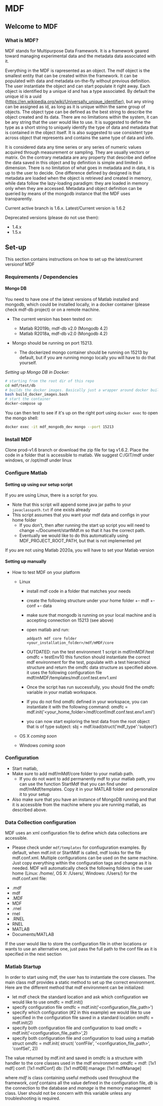 # MDF #

## Welcome to MDF ##

### What is MDF? ###
MDF stands for Multipurpose Data Framework.
It is a framework geared toward managing experimental data and the metadata data associated with it. 

Everything in the MDF is rapresented as an object. The mdf object is the smallest entity that can be created within the framework. It can be populated with data and metadata on-the-fly without previous definition.
The user instantiate the object and can start populate it right away.
Each object is identified by a unique id and has a type associated. 
By default the unique id is a uuid (https://en.wikipedia.org/wiki/Universally_unique_identifier), but any string can be assigned as id, as long as it is unique within the same group of objects. 
The object type can be defined as the best string to describe the object created and its data. There are no limitations within the system, it can be any string that the user would like to use. It is suggested to define the type as a short string to uniquely identify the type of data and metadata that is contained in the object itself. It is also suggested to use consistent type across object that represents and contains the same type of data and info.

It is considered data any time series or any series of numeric values acquired through measurement or sampling. They are usually vectors or matrix. 
On the contrary metadata are any property that describe and define the data saved in this object and by definition is simple and limited in dimension.
There is no limitation of what goes in metadata and in data, it is up to the user to decide.
One difference defined by designed is that metadata are loaded when the object is retrieved and created in memory, while data follow the lazy-loading paradigm: they are loaded in memory only when they are accessed.
Metadata and object definition can be queried by means of the mongodb instance that the MDF uses transparently.

Current active branch is 1.6.x.
Latest/Current version is 1.6.2

Deprecated versions (please do not use them):
* 1.4.x
* 1.5.x


## Set-up ##
This section contains instructions on how to set up the latest/current versionof MDF

### Requirements / Dependencies
#### Mongo DB
  You need to have one of the latest versions of Matlab installed and mongodb, which could be installed locally, in a docker container (please check mdf-db project) or on a remote machine.
  - The current version has been tested on:
    * Matlab R2019b, mdf-db v2.0 (Mongodb 4.2)
    * Matlab R2018a, mdf-db v2.0 (Mongodb 4.2)

  - Mongo should be running on port 15213. 
      * The dockerized mongo container should be running on 15213 by default, but if you are running mongo locally you will have to do that yourself.

  *Setting up Mongo DB in Docker:*

  ```bash
  # starting from the root dir of this repo  
  cd mdf/test/db 
  # builds the docker images. Basically just a wrapper around docker build
  bash build_docker_images.bash
  # start the container
  docker-compose up
  ```

  You can then test to see if it's up on the right port using `docker exec` to open the mongo shell:
  ```bash
  docker exec -it mdf_mongodb_dev mongo --port 15213
  ```

### Install MDF
  Clone prod-v1.6 branch or download the zip file for tag v1.6.2. Place the code in a folder that is accessible to matlab. We suggest C:/GIT/mdf under windows, or /opt/mdf under linux

### Configure Matlab

#### Setting up using our setup script

If you are using Linux, there is a script for you.
- Note that this script will append some java jar paths to your `javaclasspath.txt` if one exists already
- This script assumes that you want your mdf data and configs in your home folder
    * If you don't, then after running the start up script you will need to change ~/Document/startMdf.m  so that it has the correct path.
    * Eventually we would like to do this automatically using MDF_PROJECT_ROOT_PATH, but that is not implemented yet

If you are not using Matlab 2020a, you will have to set your Matlab version

#### Setting up manually
* How to test MDF on your platform
  * Linux
    * install mdf code in a folder that matches your needs
    * create the following structure under your home folder
      +- mdf
         +- conf
         +- data
    * make sure that mongodb is running on your local machine and is accepting connection on 15213 (see above)
    * open matlab and run:
        ```
        addpath mdf core folder <your_installation_folder>/mdf/mMDF/core
        ```
    
    * OUTDATED: run the test environment 1 script in mdf/mMDF/test
        omdfc = testEnv1()
      this function should instantiate the correct mdf environment for the test, populate with a test hierarchical structure and return the omdfc data structure as specified above.
      it uses the following configuration file mdf/mMDF/templates/mdf.conf.test.env1.xml
    * Once the script has run successfully, you should find the omdfc variable in your matlab workspace.
    * If you do not find omdfc defined in your workspace, you can instantiate it with the following command:
        omdfc = mdf.init('<your_home_folder>/mdf/conf/mdf.conf.test.env1.xml')
    * you can now start exploring the test data from the root object that is of type subject:
        sbj = mdf.load(struct('mdf_type':'subject')

  * OS X
    *coming soon*
  * Windows 
    *coming soon*

### Configuration
  - Start matlab, 
  - Make sure to add mdf/mMdf/core folder to your matlab path.
    * If you do not want to add permanently mdf to your matlab path, you can use the function StartMdf that you can find under mdf/mMdf/templates. Copy it in your MATLAB folder and personalize it to your setup
  - Also make sure that you have an instance of MongoDB running and that it is accessible from the machine where you are running matlab, as described above.

### Data Collection configuration
  MDF uses an xml configuration file to define which data collections are accessible. 
  - Please check under `mdf/templates` for confiuguration examples.
  By default, when mdf.init or StartMdf is called, mdf looks for the file mdf.conf.xml. Multiple configurations can be used on the same machine. Just copy everything within the configuration tags and change as it is needed.
  MDF will automatically check the following folders in the user home (Linux: /home/<username>, OS X: /Users/<username>, Windows: /Users/<username>) for the mdf.conf.xml file:
  * .mdf
  * mdf
  * .MDF
  * MDF
  * .rnel
  * rnel
  * .RNEL
  * RNEL
  * MATLAB
  * Documents/MATLAB
 
  If the user would like to store the configuration file in other locations or wants to use an alternative one, just pass the full path to the conf file as it is specified in the next section


### Matlab Startup
  In order to start using mdf, the user has to instantiate the core classes. The main class mdf provides a static method to set up the correct environment.
  Here are the different method that mdf environment can be initialized:
  * let mdf check the standard location and ask which configuration we would like to use
        omdfc = mdf.init()
  * specify configuration file
        omdfc = mdf.init('<configuration_file_path>')
  * specify which configuration (#2 in this example) we would like to use specified in the configuration file saved in a standard location
        omdfc = mdf.init(2)
  * specify both configuration file and configuration to load
        omdfc = mdf.init('<configuration_file_path>',2)
  * specify both configuration file and configuration to load using a matlab struct
        omdfc = mdf.init(
            struct(
                'confFile', '<configuration_file_path>',
                'confSel', 2))
  
  The value returned by mdf.init and saved in omdfc is a structure with handler to the core classes used in the mdf environment:
          omdfc = 
                mdf: [1x1 mdf]
               conf: [1x1 mdfConf]
                 db: [1x1 mdfDB]
             manage: [1x1 mdfManage]

  where *mdf* is class containing useful methods used throughout the framework, *conf* contains all the value defined in the configuration file, *db* is the connection to the database and *manage* is the memory management class.
  User should not be concern with this variable unless any troubleshooting is required.


